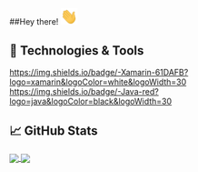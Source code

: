 ##Hey there! <img src="https://raw.githubusercontent.com/danisz13/danisz13/main/wave.gif" width="30px">

## 🔧 Technologies & Tools

https://img.shields.io/badge/-Xamarin-61DAFB?logo=xamarin&logoColor=white&logoWidth=30
https://img.shields.io/badge/-Java-red?logo=java&logoColor=black&logoWidth=30

## &#x1f4c8; GitHub Stats

<a href="https://github.com/danisz13/danisz13">
  <img align="center" src="https://github-readme-stats.vercel.app/api/top-langs/?username=danisz13&hide=java,html,tex&title_color=ffffff&text_color=c9cacc&icon_color=2bbc8a&bg_color=1d1f21&langs_count=3" />
</a>
<a href="https://github.com/danisz13/danisz13">
  <img align="center" src="https://github-readme-stats.vercel.app/api?username=danisz13&show_icons=true&line_height=27&count_private=true&title_color=ffffff&text_color=c9cacc&icon_color=2bbc8a&bg_color=1d1f21"/>
</a>


